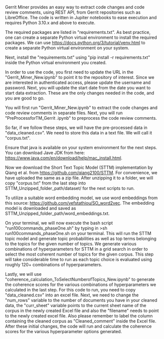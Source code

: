 Gerrit Miner provides an easy way to extract code changes and code review comments, using REST API, from Gerrit repositories such as LibreOffice. The code is written in Jupiter notebooks to ease execution and requires Python 3.10.x and above to execute. 

The required packages are listed in "requirements.txt". As best practice, one can create a separate Python virtual environment to install the required packages. We can use https://docs.python.org/3/tutorial/venv.html to create a separate Python virtual environment on your system. 

Next, install the "requirements.txt" using  "pip install -r requirements.txt" inside the Python virtual environment you created. 

In order to use the code, you first need to update the URL in the "Gerrit_Miner_New.ipynb" to point it to the repository of interest. Since we are interested in authenticated access, please update the username and password. 
Next, you will update the start date from the date you want to start data extraction. These are the only changes needed in the code, and you are good to go.

You will first run "Gerrit_Miner_New.ipynb" to extract the code changes and code review comments in separate files. Next, you will run "PreProcessforTM_Gerrit .ipynb" to preprocess the code review comments.

So far, if we follow these steps, we will have the pre-processed data in "data_cleaned.csv". We need to store this data in a text file. We will call it "corpus.txt".

Ensure that java is available on your system environment for the next steps. You can download Jave JDK from here: https://www.java.com/en/download/help/mac_install.html. 

Now we download the Short Text Topic Model (STTM) implementation by Qiang et al. from https://github.com/qiang2100/STTM. For convenience, we have uploaded the same as a zip file. After unzipping it to a folder, we will copy "corpus.txt" from the last step into STTM_Unzipped_folder_path/dataset/ for the next scripts to run.

To utilize a suitable word embedding model, we use word embeddings from this source: https://github.com/vefstathiou/SO_word2vec. The embedding model is downloaded and saved as STTM_Unzipped_folder_path/word_embeddings.txt.

On your terminal, we will now execute the bash script "run100commands_phaseOne.sh" by typing in >sh run100commands_phaseOne.sh on your terminal. This will run the STTM topic model and generate topic probabilities as well as top terms belonging to the topics for the given number of topics. We generate various combinations of hyperparameters for STTM in a grid search in order to select the most coherent number of topics for the given corpus. This step will take considerable time to run as each topic choice is evaluated using roughly 120+ combinations of hyperparameters.

Lastly, we will use "coherence_calculation_ToSelectNumberofTopics_New.ipynb" to generate the coherence scores for the various combinations of hyperparameters we calculated in the last step. For this code to run, you need to copy "data_cleaned.csv" into an excel file. Next, we need to change the "num_rows" variable to the number of documents you have in your cleaned data, the "curr_sheet" variable points to the current sheet name of the corpus in the newly created Excel file and also the "filename" needs to point to the newly created excel file. Also please remember to label the column containing the cleaned corpus as "Cleaned_comment" inside the Excel file. After these initial changes, the code will run and calculate the coherence scores for the various hyperparameter options generated. 

